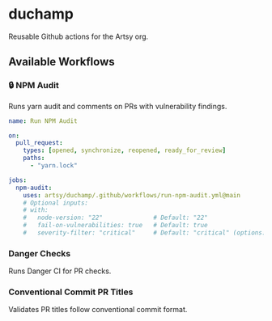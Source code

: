 # duchamp
Reusable Github actions for the Artsy org.

## Available Workflows

### 🔒 NPM Audit
Runs yarn audit and comments on PRs with vulnerability findings.

```yaml
name: Run NPM Audit

on:
  pull_request:
    types: [opened, synchronize, reopened, ready_for_review]
    paths:
      - "yarn.lock"

jobs:
  npm-audit:
    uses: artsy/duchamp/.github/workflows/run-npm-audit.yml@main
    # Optional inputs:
    # with:
    #   node-version: "22"              # Default: "22"
    #   fail-on-vulnerabilities: true   # Default: true
    #   severity-filter: "critical"     # Default: "critical" (options: critical, high, moderate, low)
```

### Danger Checks
Runs Danger CI for PR checks.

### Conventional Commit PR Titles
Validates PR titles follow conventional commit format.
